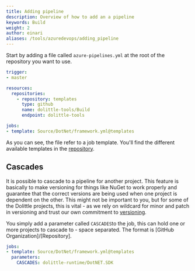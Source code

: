```yaml
---
title: Adding pipeline
description: Overview of how to add an a pipeline
keywords: Build
weight: 2
author: einari
aliases: /tools/azuredevops/adding_pipeline
---
```

Start by adding a file called `azure-pipelines.yml` at the root of the
repository you want to use.

```yaml
trigger:
- master

resources:
  repositories:
    - repository: templates
      type: github
      name: dolittle-tools/Build
      endpoint: dolittle-tools

jobs:
- template: Source/DotNet/framework.yml@templates
```

As you can see, the file refer to a job template. You'll find the different
available templates in the [repository](https://github.com/dolittle-tools/Build).

## Cascades

It is possible to cascade to a pipeline for another project. This feature is
basically to make versioning for things like NuGet to work properly and guarantee
that the correct versions are being used when one project is dependent on the other.
This might not be important to you, but for some of the Dolittle projects, this is
vital - as we rely on wildcard for minor and patch in versioning and trust our own
commitment to [versioning](https://dolittle.io/contributing/guidelines/versioning/).

You simply add a parameter called `CASCADES`to the job, this can hold one or more
projects to cascade to - space separated. The format is [GitHub Organization]/[Repository].

```yaml
jobs:
- template: Source/DotNet/framework.yml@templates
  parameters:
    CASCADES: dolittle-runtime/DotNET.SDK
```
